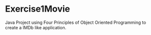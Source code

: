 # Exercise1Movie
Java Project using Four Principles of Object Oriented Programming to create a IMDb like application.
